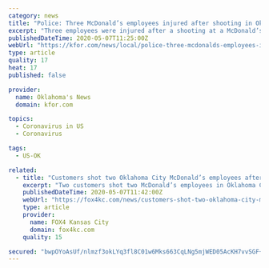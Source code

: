 ```yaml
---
category: news
title: "Police: Three McDonald’s employees injured after shooting in Oklahoma City over COVID-19 dining room policy"
excerpt: "Three employees were injured after a shooting at a McDonald’s in Oklahoma City over the restaurant’s COVID-19 dining room policy. Police say it started around"
publishedDateTime: 2020-05-07T11:25:00Z
webUrl: "https://kfor.com/news/local/police-three-mcdonalds-employees-injured-after-shooting-in-oklahoma-city-over-covid-19-dining-room-policy/"
type: article
quality: 17
heat: 17
published: false

provider:
  name: Oklahoma's News
  domain: kfor.com

topics:
  - Coronavirus in US
  - Coronavirus

tags:
  - US-OK

related:
  - title: "Customers shot two Oklahoma City McDonald’s employees after being told to leave due to coronavirus restrictions"
    excerpt: "Two customers shot two McDonald’s employees in Oklahoma City Wednesday after they were told to leave the store’s dining area, police say. The suspects got"
    publishedDateTime: 2020-05-07T11:42:00Z
    webUrl: "https://fox4kc.com/news/customers-shot-two-oklahoma-city-mcdonalds-employees-after-being-told-to-leave-due-to-coronavirus-restrictions/"
    type: article
    provider:
      name: FOX4 Kansas City
      domain: fox4kc.com
    quality: 15

secured: "bwpOYoAsUf/nlmzf3okLYq3fl8C01w6Mks663CqLNg5mjWED05AcKH7vvSGF+wblR2hYhA7ngOFt8P+09oYvq+vsGT2efesb9bnAdTg4ud17czlnOHG9cr3deaYP/iMo0if4AlqkJnwcFeEqvOsEILEBvvnKARKOw5Y6catOT5l5IPYY82rDNKoXYjgku1OYmxaLTmBTQrih7uyomKpdB2ekzkP3cl7S0dHRnrBiQGukSe5xa5LbD+t6X0GQvSNDtC/1+NPt8a3xdY4E4/p2yiQc5NO9mHdXXzjDSWWtU+aeDrQN1FiacLJ+3haL/DbaK+y36O/VjKwXvXEScPKDT/SWAPeKqpyFg5ORHVtCo5FgaT4JBP5DaiKI8PZDRhtH9qKO0jt7q0FiFSpmjUAs59I0Pk6PozlC1AilZ3Zrb6WvHqGIAk3IVk/RCSuFbTFN2gKsCvYDhKth/XVU+x8mSN5UvYA9xUBdROMIpHTU5TA=;J07o2h3LqT+K6yVGRK6uyg=="
---
```


